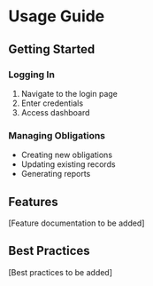 
# Usage Guide

## Getting Started

### Logging In
1. Navigate to the login page
2. Enter credentials
3. Access dashboard

### Managing Obligations
- Creating new obligations
- Updating existing records
- Generating reports

## Features
[Feature documentation to be added]

## Best Practices
[Best practices to be added]
